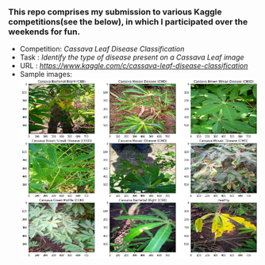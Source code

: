 ### This repo comprises my submission to various Kaggle competitions(see the below), in which I participated over the weekends for fun.

- Competition: *Cassava Leaf Disease Classification*
- Task : *Identify the type of disease present on a Cassava Leaf image*
- URL : *https://www.kaggle.com/c/cassava-leaf-disease-classification*
- Sample images: ![alt text](https://github.com/AsheryMbilinyi/kaggle-competitions/blob/main/__results___5_0.png)

